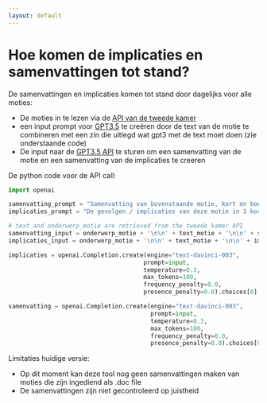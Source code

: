 ```yaml
---
layout: default
---
```


# Hoe komen de implicaties en samenvattingen tot stand?


De samenvattingen en implicaties komen tot stand door dagelijks voor alle moties:
- De moties in te lezen via de [API van de tweede kamer](https://opendata.tweedekamer.nl)
- een input prompt voor [GPT3.5](https://openai.com/blog/openai-api/) te creëren door de text van de motie te combineren met een zin die uitlegd wat gpt3 met de text moet doen (zie onderstaande code) 
- De input naar de [GPT3.5 API](https://openai.com/blog/openai-api/) te sturen om een samenvatting van de motie en een samenvatting van de implicaties te creeren


De python code voor de API call:
```python
import openai

samenvatting_prompt = "Samenvatting van bovenstaande motie, kort en bondig:\n",
implicaties_prompt = "De gevolgen / implicaties van deze motie in 1 korte zin samengevat, beginnend met 'Als de motie wordt aangenomen dan' \n"

# text and onderwerp_motie are retrieved from the tweede kamer API
samenvatting_input = onderwerp_motie + '\n\n' + text_motie + '\n\n' + samenvatting_prompt
implicaties_input = onderwerp_motie + '\n\n' + text_motie + '\n\n' + implicaties_prompt

implicaties = openai.Completion.create(engine="text-davinci-003",
                                      prompt=input,
                                      temperature=0.3, 
                                      max_tokens=100, 
                                      frequency_penalty=0.0,
                                      presence_penalty=0.0).choices[0].text

samenvatting = openai.Completion.create(engine="text-davinci-003",
                                        prompt=input,
                                        temperature=0.3, 
                                        max_tokens=180, 
                                        frequency_penalty=0.0,
                                        presence_penalty=0.0).choices[0].text
```


Limitaties huidige versie:
- Op dit moment kan deze tool nog geen samenvattingen maken van moties die zijn ingediend als .doc file
- De samenvattingen zijn niet gecontroleerd op juistheid